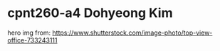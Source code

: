 # cpnt260-a4 Dohyeong Kim
hero img from: https://www.shutterstock.com/image-photo/top-view-office-733243111

